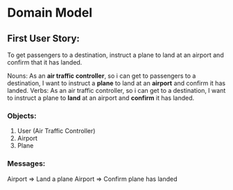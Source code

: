 # Domain Model

## First User Story:
To get passengers to a destination, instruct a plane to land at an airport and confirm that it has landed.

Nouns: As an **air traffic controller**, so i can get to passengers to a destination, I want to instruct a **plane** to land at an **airport** and confirm it has landed.
Verbs: As an air traffic controller, so i can get to a destination, I want to instruct a plane to **land** at an airport and **confirm** it has landed.

### Objects:
1. User (Air Traffic Controller)
2. Airport
3. Plane

### Messages:
Airport => Land a plane
Airport => Confirm plane has landed

